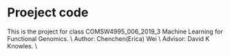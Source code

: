 # Proeject code  
This is the project for class COMSW4995_006_2019_3 Machine Learning for Functional Genomics. \\ 
Author: Chenchen(Erica) Wei \\ 
Advisor: David K Knowles. \\ 
